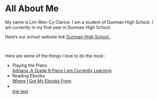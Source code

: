 <!DOCTYPE html>
<html>
<title> This is My Website </title>
<body>
<h1> All About Me</h1>
<p>
My name is Lim Wen-Cy Clarice. I am a student of Dunman High School. I am currently in my first year in Dunman High School. </p>
<p>
Here’s our school website link <a href ="www.dhs.sg"> Dunman High School  </a>. </p>
<br>
<p>Here are some of the things I love to do the most : </p> 
<ul>
<li>Playing the Piano</li>
<a href="https://www.youtube.com/watch?v=kezb-NP7TAs">Adriana, A Grade 8 Piece I am Currently Learning</a>
<li>Reading Ebooks</li>
<a href="http://eresources.nlb.gov.sg/ereads">Where I Get My Ebooks From</a>
<li></li>
<a href="url">link text</a>
</ul>
</body>
</html>
